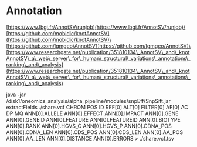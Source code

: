 # Annotation

[https://www.lbgi.fr/AnnotSV/runjob](https://www.lbgi.fr/AnnotSV/runjob)\
[https://github.com/mobidic/knotAnnotSV](https://github.com/mobidic/knotAnnotSV)\
[https://github.com/lgmgeo/AnnotSV](https://github.com/lgmgeo/AnnotSV)\
[https://www.researchgate.net/publication/351810134\_AnnotSV\_and\_knotAnnotSV\_a\_web\_server\_for\_human\_structural\_variations\_annotations\_ranking\_and\_analysis](https://www.researchgate.net/publication/351810134\_AnnotSV\_and\_knotAnnotSV\_a\_web\_server\_for\_human\_structural\_variations\_annotations\_ranking\_and\_analysis)

java -jar /disk1/oneomics\_analysis/alpha\_pipeline/modules/snpEff/SnpSift.jar extractFields ./share.vcf CHROM POS ID REF\[0] ALT\[0] FILTER\[0] AF\[0] AC DP MQ ANN\[0].ALLELE ANN\[0].EFFECT ANN\[0].IMPACT ANN\[0].GENE ANN\[0].GENEID ANN\[0].FEATURE ANN\[0].FEATUREID ANN\[0].BIOTYPE ANN\[0].RANK ANN\[0].HGVS\_C ANN\[0].HGVS\_P ANN\[0].CDNA\_POS ANN\[0].CDNA\_LEN ANN\[0].CDS\_POS ANN\[0].CDS\_LEN ANN\[0].AA\_POS ANN\[0].AA\_LEN ANN\[0].DISTANCE ANN\[0].ERRORS > ./share.vcf.tsv



